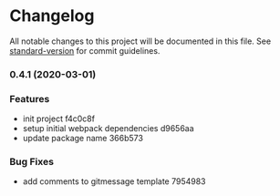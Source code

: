 # Changelog

All notable changes to this project will be documented in this file. See [standard-version](https://github.com/conventional-changelog/standard-version) for commit guidelines.

### 0.4.1 (2020-03-01)


### Features

* init project f4c0c8f
* setup initial webpack dependencies d9656aa
* update package name 366b573


### Bug Fixes

* add comments to gitmessage template 7954983
